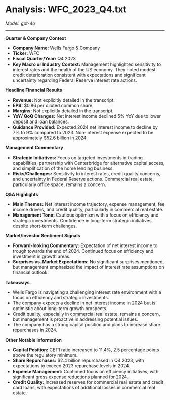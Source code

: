 # Analysis: WFC_2023_Q4.txt

*Model: gpt-4o*

---

**Quarter & Company Context**
- **Company Name:** Wells Fargo & Company
- **Ticker:** WFC
- **Fiscal Quarter/Year:** Q4 2023
- **Key Macro or Industry Context:** Management highlighted sensitivity to interest rates and the health of the US economy. They noted modest credit deterioration consistent with expectations and significant uncertainty regarding Federal Reserve interest rate actions.

**Headline Financial Results**
- **Revenue:** Not explicitly detailed in the transcript.
- **EPS:** $0.86 per diluted common share.
- **Margins:** Not explicitly detailed in the transcript.
- **YoY/ QoQ Changes:** Net interest income declined 5% YoY due to lower deposit and loan balances.
- **Guidance Provided:** Expected 2024 net interest income to decline by 7% to 9% compared to 2023. Non-interest expense expected to be approximately $52.6 billion in 2024.

**Management Commentary**
- **Strategic Initiatives:** Focus on targeted investments in trading capabilities, partnership with Centerbridge for alternative capital access, and simplification of the home lending business.
- **Risks/Challenges:** Sensitivity to interest rates, credit quality concerns, and uncertainty in Federal Reserve actions. Commercial real estate, particularly office space, remains a concern.

**Q&A Highlights**
- **Main Themes:** Net interest income trajectory, expense management, fee income drivers, and credit quality, particularly in commercial real estate.
- **Management Tone:** Cautious optimism with a focus on efficiency and strategic investments. Confidence in long-term strategic initiatives despite short-term challenges.

**Market/Investor Sentiment Signals**
- **Forward-looking Commentary:** Expectation of net interest income to trough towards the end of 2024. Continued focus on efficiency and investment in growth areas.
- **Surprises vs. Market Expectations:** No significant surprises mentioned, but management emphasized the impact of interest rate assumptions on financial outlook.

**Takeaways**
- Wells Fargo is navigating a challenging interest rate environment with a focus on efficiency and strategic investments.
- The company expects a decline in net interest income in 2024 but is optimistic about long-term growth prospects.
- Credit quality, especially in commercial real estate, remains a concern, but management is proactive in addressing potential issues.
- The company has a strong capital position and plans to increase share repurchases in 2024.

**Other Notable Information**
- **Capital Position:** CET1 ratio increased to 11.4%, 2.5 percentage points above the regulatory minimum.
- **Share Repurchases:** $2.4 billion repurchased in Q4 2023, with expectations to exceed 2023 repurchase levels in 2024.
- **Expense Management:** Continued focus on efficiency initiatives, with significant gross expense reductions planned for 2024.
- **Credit Quality:** Increased reserves for commercial real estate and credit card loans, with expectations of additional losses in commercial real estate.